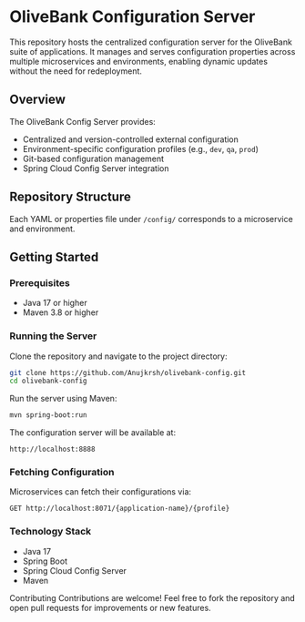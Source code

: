 # OliveBank Configuration Server

This repository hosts the centralized configuration server for the OliveBank suite of applications. It manages and serves configuration properties across multiple microservices and environments, enabling dynamic updates without the need for redeployment.

## Overview

The OliveBank Config Server provides:

- Centralized and version-controlled external configuration
- Environment-specific configuration profiles (e.g., `dev`, `qa`, `prod`)
- Git-based configuration management
- Spring Cloud Config Server integration

## Repository Structure


Each YAML or properties file under `/config/` corresponds to a microservice and environment.

## Getting Started

### Prerequisites

- Java 17 or higher
- Maven 3.8 or higher

### Running the Server

Clone the repository and navigate to the project directory:

```bash
git clone https://github.com/Anujkrsh/olivebank-config.git
cd olivebank-config
```

Run the server using Maven:

```bash
mvn spring-boot:run
```

The configuration server will be available at:

```
http://localhost:8888
```

### Fetching Configuration

Microservices can fetch their configurations via:
```
GET http://localhost:8071/{application-name}/{profile}

```
### Technology Stack

- Java 17
- Spring Boot
- Spring Cloud Config Server
- Maven

Contributing
Contributions are welcome! Feel free to fork the repository and open pull requests for improvements or new features.